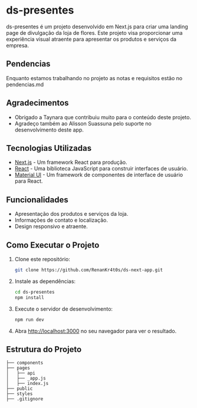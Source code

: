 # ds-presentes
ds-presentes é um projeto desenvolvido em Next.js para criar uma landing page de divulgação da loja de flores. Este projeto visa proporcionar uma experiência visual atraente para apresentar os produtos e serviços da empresa.

## Pendencias
Enquanto estamos trabalhando no projeto as notas e requisitos estão no pendencias.md

## Agradecimentos

- Obrigado a Taynara que contribuiu muito para o conteúdo deste projeto.
- Agradeço também ao Alisson Suassuna pelo suporte no desenvolvimento deste app.

## Tecnologias Utilizadas

- [Next.js](https://nextjs.org/) - Um framework React para produção.
- [React](https://reactjs.org/) - Uma biblioteca JavaScript para construir interfaces de usuário.
- [Material UI](https://mui.com/) - Um framework de componentes de interface de usuário para React.

## Funcionalidades

- Apresentação dos produtos e serviços da loja.
- Informações de contato e localização.
- Design responsivo e atraente.

## Como Executar o Projeto

1. Clone este repositório:
    ```bash
    git clone https://github.com/RenanKr4t0s/ds-next-app.git
    ```

2. Instale as dependências:
    ```bash
    cd ds-presentes
    npm install
    ```

3. Execute o servidor de desenvolvimento:
    ```bash
    npm run dev
    ```

4. Abra [http://localhost:3000](http://localhost:3000) no seu navegador para ver o resultado.

## Estrutura do Projeto

    ├── components
    ├── pages
    │   ├── api
    │   ├── _app.js
    │   ├── index.js
    ├── public
    ├── styles
    ├── .gitignore
   
